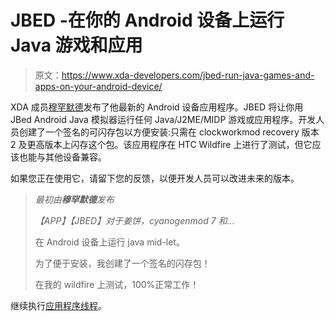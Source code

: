# JBED -在你的 Android 设备上运行 Java 游戏和应用

> 原文：<https://www.xda-developers.com/jbed-run-java-games-and-apps-on-your-android-device/>

XDA 成员[穆罕默德](http://forum.xda-developers.com/member.php?u=2862578)发布了他最新的 Android 设备应用程序。JBED 将让你用 JBed Android Java 模拟器运行任何 Java/J2ME/MIDP 游戏或应用程序。开发人员创建了一个签名的可闪存包以方便安装:只需在 clockworkmod recovery 版本 2 及更高版本上闪存这个包。该应用程序在 HTC Wildfire 上进行了测试，但它应该也能与其他设备兼容。

如果您正在使用它，请留下您的反馈，以便开发人员可以改进未来的版本。

> *最初由**穆罕默德**发布*
> 
> *【APP】【JBED】对于姜饼，cyanogenmod 7 和...*
> 
> 在 Android 设备上运行 java mid-let。
> 
> 为了便于安装，我创建了一个签名的闪存包！
> 
> 在我的 wildfire 上测试，100%正常工作！

继续执行[应用程序线程](http://forum.xda-developers.com/showthread.php?t=1189303)。
